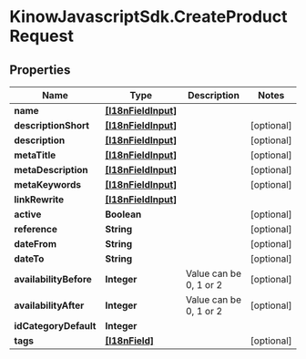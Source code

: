 # KinowJavascriptSdk.CreateProductRequest

## Properties
Name | Type | Description | Notes
------------ | ------------- | ------------- | -------------
**name** | [**[I18nFieldInput]**](I18nFieldInput.md) |  | 
**descriptionShort** | [**[I18nFieldInput]**](I18nFieldInput.md) |  | [optional] 
**description** | [**[I18nFieldInput]**](I18nFieldInput.md) |  | [optional] 
**metaTitle** | [**[I18nFieldInput]**](I18nFieldInput.md) |  | [optional] 
**metaDescription** | [**[I18nFieldInput]**](I18nFieldInput.md) |  | [optional] 
**metaKeywords** | [**[I18nFieldInput]**](I18nFieldInput.md) |  | [optional] 
**linkRewrite** | [**[I18nFieldInput]**](I18nFieldInput.md) |  | 
**active** | **Boolean** |  | [optional] 
**reference** | **String** |  | [optional] 
**dateFrom** | **String** |  | [optional] 
**dateTo** | **String** |  | [optional] 
**availabilityBefore** | **Integer** | Value can be 0, 1 or 2 | [optional] 
**availabilityAfter** | **Integer** | Value can be 0, 1 or 2 | [optional] 
**idCategoryDefault** | **Integer** |  | 
**tags** | [**[I18nField]**](I18nField.md) |  | [optional] 


